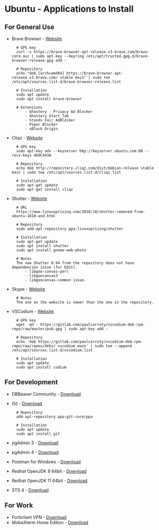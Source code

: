 Ubuntu - Applications to Install
================================

## For General Use

* Brave Browser - [Website](https://brave.com/)

        # GPG key
        curl -s https://brave-browser-apt-release.s3.brave.com/brave-core.asc | sudo apt-key --keyring /etc/apt/trusted.gpg.d/brave-browser-release.gpg add -

        # Repository
        echo "deb [arch=amd64] https://brave-browser-apt-release.s3.brave.com/ stable main" | sudo tee /etc/apt/sources.list.d/brave-browser-release.list

        # Installation
        sudo apt update
        sudo apt install brave-browser        

        # Extensions
            - Ghostery - Privacy Ad Blocker
            - Ghostery Start Tab
            - Stands Fair AdBlocker
            - Poper Blocker
            - uBlock Origin


* Cliqz - [Website](https://cliqz.com/en/desktop/cliqz-for-linux)

        # GPG key
        sudo apt-key adv --keyserver hkp://keyserver.ubuntu.com:80 --recv-keys 4E0C443A

        # Repository
        echo deb http://repository.cliqz.com/dist/debian-release stable main | sudo tee /etc/apt/sources.list.d/cliqz.list

        # Installation
        sudo apt-get update
        sudo apt-get install cliqz


* Shutter - [Website](https://shutter-project.org/)

        # URL
        https://www.linuxuprising.com/2018/10/shutter-removed-from-ubuntu-1810-and.html

        # Repository
        sudo add-apt-repository ppa:linuxuprising/shutter

        # Installation
        sudo apt-get update
        sudo apt install shutter
        sudo apt install gnome-web-photo

        # Notes
        The new Shutter 0.94 from the repository does not have dependencies issue (for Edit).
            - libgoo-canvas-perl
            - libgoocanvas3
            - libgoocanvas-common issue.

* Skype - [Website](https://www.skype.com/en/get-skype/)

        # Notes
        The one on the website is newer than the one in the repository.

* VSCodium - [Website](https://vscodium.com/)

        # GPG key
        wget -qO - https://gitlab.com/paulcarroty/vscodium-deb-rpm-repo/raw/master/pub.gpg | sudo apt-key add -        
        
        # Repository
        echo 'deb https://gitlab.com/paulcarroty/vscodium-deb-rpm-repo/raw/repos/debs/ vscodium main' | sudo tee --append /etc/apt/sources.list.d/vscodium.list

        # Installation
        sudo apt update
        sudo apt install codium


## For Development

* DBBeaver Community - [Download](https://dbeaver.io/download/)

* Git - [Download](https://git-scm.com/download/linux)

        # Repository
        add-apt-repository ppa:git-core/ppa

        # Installation
        sudo apt update
        sudo apt install git

* pgAdmin 3 - [Download](https://www.pgadmin.org/download/)
* pgAdmin 4 - [Download](https://www.pgadmin.org/download/)
* Postman for Windows - [Download](https://www.getpostman.com/downloads/)
* Redhat OpenJDK 8 64bit - [Download](https://developers.redhat.com/products/openjdk/download)
* Redhat OpenJDK 11 64bit - [Download](https://developers.redhat.com/products/openjdk/download)
* STS 4 - [Download](https://spring.io/tools)




## For Work

* Forticlient VPN - [Download](https://www.forticlient.com/downloads)
* MobaXterm Home Edition - [Download](https://mobaxterm.mobatek.net/download-home-edition.html)


